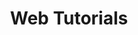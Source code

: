 ---
layout: tutorials
uid: tut
title: Web Tutorials
description: Tutorials, welche die grundlegenden Prinzipien des Webs behandeln.

p-1: Diese Reihe von Tutorials soll einen Überblick darüber geben, was passiert, wenn der Browser verwendet wird, um eine Website zu besuchen. Sie sollen dabei helfen, Web-Technologien besser zu verstehen und schätzen zu lernen. 

p-2-tutorials: 
- <a href="/de/tutorials/url-aufrufen">Eine URL mit dem Browser aufrufen</a>
- <a href="/de/tutorials/html-css-javascript">HTML, CSS, JavaScript - Die Frontend-Bausteine</a>

p-3: Ein besseres Verständnis der grundlegenden Prinzipien, wenn auch auf sehr abstrakter Ebene, erleichtert die Arbeit in Web-Projekten und das Gespräch mit Web-Entwicklern. Die Tutorials vermeiden es, sich in Details zu verlieren. Während sie ermutigen, sich der Komplexität der Dinge bewusst zu werden, ermutigen sie auch, die Details zu ignorieren. 

p-4: Da Sie einen <b>Browser</b> verwenden, um diese Seite zu lesen, wird davon ausgegangen, dass Sie wissen, was ein Browser und was eine <b>URL</b> ist. Es wird ebenfalls davon ausgegangen, dass Sie wissen, dass ein <b>Server</b> ein Computer ist auf dem eine Software läuft, um über ein Netzwerk (z.B. das Internet) mit anderen Computern zu kommunizieren. 

image-1: tutorials.png
---